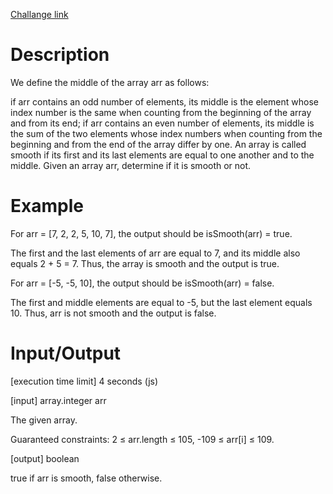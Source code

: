 [Challange link](https://codefights.com/arcade/code-arcade/list-forest-edge/3LmZafR9wMCWpdgra)
# Description
We define the middle of the array arr as follows:

if arr contains an odd number of elements, its middle is the element whose index number is the same when counting from the beginning of the array and from its end;
if arr contains an even number of elements, its middle is the sum of the two elements whose index numbers when counting from the beginning and from the end of the array differ by one.
An array is called smooth if its first and its last elements are equal to one another and to the middle. Given an array arr, determine if it is smooth or not.

# Example

For arr = [7, 2, 2, 5, 10, 7], the output should be
isSmooth(arr) = true.

The first and the last elements of arr are equal to 7, and its middle also equals 2 + 5 = 7. Thus, the array is smooth and the output is true.

For arr = [-5, -5, 10], the output should be
isSmooth(arr) = false.

The first and middle elements are equal to -5, but the last element equals 10. Thus, arr is not smooth and the output is false.

# Input/Output

[execution time limit] 4 seconds (js)

[input] array.integer arr

The given array.

Guaranteed constraints:
2 ≤ arr.length ≤ 105,
-109 ≤ arr[i] ≤ 109.

[output] boolean

true if arr is smooth, false otherwise.